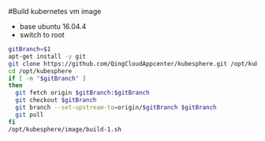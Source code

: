 #Build kubernetes vm image

* base ubuntu 16.04.4
* switch to root 

```bash
gitBranch=$1
apt-get install -y git
git clone https://github.com/QingCloudAppcenter/kubesphere.git /opt/kubesphere
cd /opt/kubesphere
if [ -n "$gitBranch" ]
then
  git fetch origin $gitBranch:$gitBranch
  git checkout $gitBranch
  git branch --set-upstream-to=origin/$gitBranch $gitBranch
  git pull
fi
/opt/kubesphere/image/build-1.sh

```